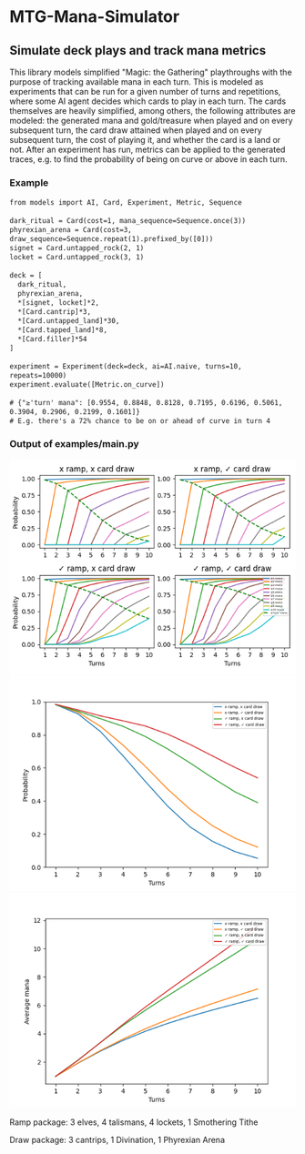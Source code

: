 # MTG-Mana-Simulator
## Simulate deck plays and track mana metrics

This library models simplified "Magic: the Gathering" playthroughs with the purpose of tracking available mana in each turn. This is modeled as experiments that can be run for a given number of turns and repetitions, where some AI agent decides which cards to play in each turn. The cards themselves are heavily simplified, among others, the following attributes are modeled: the generated mana and gold/treasure when played and on every subsequent turn, the card draw attained when played and on every subsequent turn, the cost of playing it, and whether the card is a land or not. After an experiment has run, metrics can be applied to the generated traces, e.g. to find the probability of being on curve or above in each turn.

### Example
```
from models import AI, Card, Experiment, Metric, Sequence

dark_ritual = Card(cost=1, mana_sequence=Sequence.once(3))
phyrexian_arena = Card(cost=3, draw_sequence=Sequence.repeat(1).prefixed_by([0]))
signet = Card.untapped_rock(2, 1)
locket = Card.untapped_rock(3, 1)

deck = [
  dark_ritual,
  phyrexian_arena,
  *[signet, locket]*2,
  *[Card.cantrip]*3,
  *[Card.untapped_land]*30,
  *[Card.tapped_land]*8,
  *[Card.filler]*54
]

experiment = Experiment(deck=deck, ai=AI.naive, turns=10, repeats=10000)
experiment.evaluate([Metric.on_curve])

# {"≥'turn' mana": [0.9554, 0.8848, 0.8128, 0.7195, 0.6196, 0.5061, 0.3904, 0.2906, 0.2199, 0.1601]}
# E.g. there's a 72% chance to be on or ahead of curve in turn 4
```

### Output of examples/main.py
![Comparison of mana per turn probabilities of decks with/without ramp/card draw](https://github.com/TiesWestendorp/MTG-Mana-Simulator/blob/master/Figure_1.png?raw=true)
![Probability of being on curve for decks with/without ramp/card draw](https://github.com/TiesWestendorp/MTG-Mana-Simulator/blob/master/Figure_2.png?raw=true)
![Average mana per turn for decks with/without ramp/card draw](https://github.com/TiesWestendorp/MTG-Mana-Simulator/blob/master/Figure_3.png?raw=true)

Ramp package: 3 elves, 4 talismans, 4 lockets, 1 Smothering Tithe

Draw package: 3 cantrips, 1 Divination, 1 Phyrexian Arena
